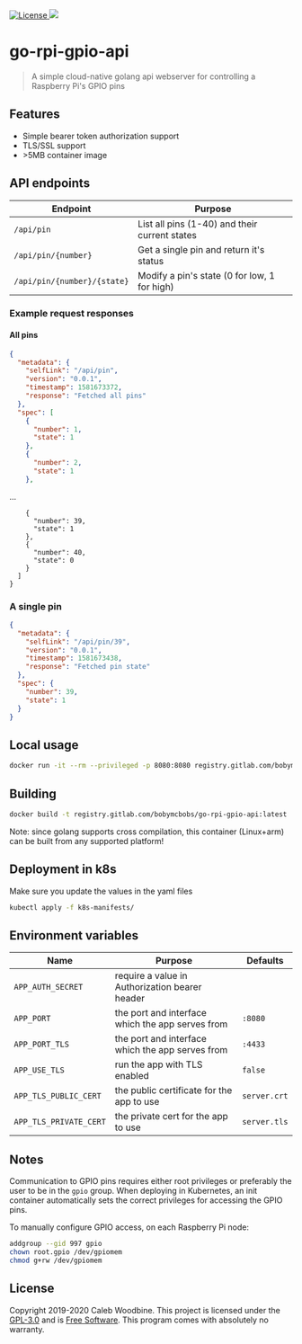 <a href="http://www.gnu.org/licenses/gpl-3.0.html">
    <img src="https://img.shields.io/badge/License-GPL%20v3-blue.svg" alt="License" />
</a>
<a href="https://gitlab.com/bobymcbobs/go-rpi-gpio-api/releases">
    <img src="https://img.shields.io/badge/version-0.0.1-brightgreen.svg" />
</a>

# go-rpi-gpio-api

> A simple cloud-native golang api webserver for controlling a Raspberry Pi's GPIO pins

## Features
- Simple bearer token authorization support
- TLS/SSL support
- \>5MB container image

## API endpoints
| Endpoint                    | Purpose                                       |
| -                           | -                                             |
| `/api/pin`                  | List all pins (1-40) and their current states |
| `/api/pin/{number}`         | Get a single pin and return it's status       |
| `/api/pin/{number}/{state}` | Modify a pin's state (0 for low, 1 for high)  |

### Example request responses

#### All pins
```json
{
  "metadata": {
    "selfLink": "/api/pin",
    "version": "0.0.1",
    "timestamp": 1581673372,
    "response": "Fetched all pins"
  },
  "spec": [
    {
      "number": 1,
      "state": 1
    },
    {
      "number": 2,
      "state": 1
    },
```
...
```
    {
      "number": 39,
      "state": 1
    },
    {
      "number": 40,
      "state": 0
    }
  ]
}
```

### A single pin
```json
{
  "metadata": {
    "selfLink": "/api/pin/39",
    "version": "0.0.1",
    "timestamp": 1581673438,
    "response": "Fetched pin state"
  },
  "spec": {
    "number": 39,
    "state": 1
  }
}
```

## Local usage
```bash
docker run -it --rm --privileged -p 8080:8080 registry.gitlab.com/bobymcbobs/go-rpi-gpio-api:latest
```

## Building
```bash
docker build -t registry.gitlab.com/bobymcbobs/go-rpi-gpio-api:latest .
```

Note: since golang supports cross compilation, this container (Linux+arm) can be built from any supported platform!

## Deployment in k8s
Make sure you update the values in the yaml files
```bash
kubectl apply -f k8s-manifests/
```

## Environment variables

| Name                   | Purpose                                          | Defaults     |
| -                      | -                                                | -            |
| `APP_AUTH_SECRET`      | require a value in Authorization bearer header   |              |
| `APP_PORT`             | the port and interface which the app serves from | `:8080`      |
| `APP_PORT_TLS`         | the port and interface which the app serves from | `:4433`      |
| `APP_USE_TLS`          | run the app with TLS enabled                     | `false`      |
| `APP_TLS_PUBLIC_CERT`  | the public certificate for the app to use        | `server.crt` |
| `APP_TLS_PRIVATE_CERT` | the private cert for the app to use              | `server.tls` |

## Notes
Communication to GPIO pins requires either root privileges or preferably the user to be in the `gpio` group.
When deploying in Kubernetes, an init container automatically sets the correct privileges for accessing the GPIO pins.

To manually configure GPIO access, on each Raspberry Pi node:
```sh
addgroup --gid 997 gpio
chown root.gpio /dev/gpiomem
chmod g+rw /dev/gpiomem
```

## License
Copyright 2019-2020 Caleb Woodbine.
This project is licensed under the [GPL-3.0](http://www.gnu.org/licenses/gpl-3.0.html) and is [Free Software](https://www.gnu.org/philosophy/free-sw.en.html).
This program comes with absolutely no warranty.
